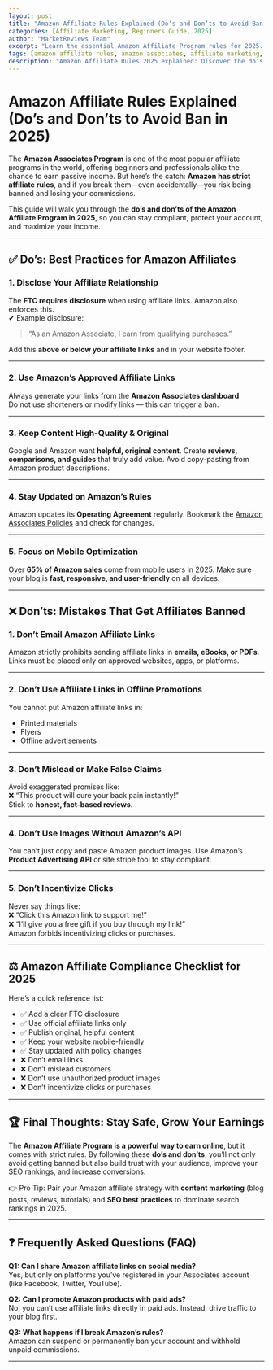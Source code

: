 ```yaml
---
layout: post
title: "Amazon Affiliate Rules Explained (Do’s and Don’ts to Avoid Ban in 2025)"
categories: [Affiliate Marketing, Beginners Guide, 2025]
author: "MarketReviews Team"
excerpt: "Learn the essential Amazon Affiliate Program rules for 2025. Discover the top do’s and don’ts to avoid getting banned and maximize your earnings with Amazon Associates."
tags: [amazon affiliate rules, amazon associates, affiliate marketing, amazon ban, affiliate compliance, 2025]
description: "Amazon Affiliate Rules 2025 explained: Discover the do’s and don’ts of the Amazon Associates Program to avoid getting banned and maximize your affiliate income."
---
```


# Amazon Affiliate Rules Explained (Do’s and Don’ts to Avoid Ban in 2025)

The **Amazon Associates Program** is one of the most popular affiliate programs in the world, offering beginners and professionals alike the chance to earn passive income. But here’s the catch: **Amazon has strict affiliate rules**, and if you break them—even accidentally—you risk being banned and losing your commissions.

This guide will walk you through the **do’s and don’ts of the Amazon Affiliate Program in 2025**, so you can stay compliant, protect your account, and maximize your income.

---

## ✅ Do’s: Best Practices for Amazon Affiliates

### 1. Disclose Your Affiliate Relationship
The **FTC requires disclosure** when using affiliate links. Amazon also enforces this.  
✔ Example disclosure:  
> “As an Amazon Associate, I earn from qualifying purchases.”

Add this **above or below your affiliate links** and in your website footer.

---

### 2. Use Amazon’s Approved Affiliate Links
Always generate your links from the **Amazon Associates dashboard**.  
Do not use shorteners or modify links — this can trigger a ban.

---

### 3. Keep Content High-Quality & Original
Google and Amazon want **helpful, original content**. Create **reviews, comparisons, and guides** that truly add value. Avoid copy-pasting from Amazon product descriptions.

---

### 4. Stay Updated on Amazon’s Rules
Amazon updates its **Operating Agreement** regularly. Bookmark the [Amazon Associates Policies](https://affiliate-program.amazon.com/help/operating/agreement) and check for changes.

---

### 5. Focus on Mobile Optimization
Over **65% of Amazon sales** come from mobile users in 2025. Make sure your blog is **fast, responsive, and user-friendly** on all devices.

---

## ❌ Don’ts: Mistakes That Get Affiliates Banned

### 1. Don’t Email Amazon Affiliate Links
Amazon strictly prohibits sending affiliate links in **emails, eBooks, or PDFs**. Links must be placed only on approved websites, apps, or platforms.

---

### 2. Don’t Use Affiliate Links in Offline Promotions
You cannot put Amazon affiliate links in:  
- Printed materials  
- Flyers  
- Offline advertisements  

---

### 3. Don’t Mislead or Make False Claims
Avoid exaggerated promises like:  
❌ “This product will cure your back pain instantly!”  
Stick to **honest, fact-based reviews**.

---

### 4. Don’t Use Images Without Amazon’s API
You can’t just copy and paste Amazon product images. Use Amazon’s **Product Advertising API** or site stripe tool to stay compliant.

---

### 5. Don’t Incentivize Clicks
Never say things like:  
❌ “Click this Amazon link to support me!”  
❌ “I’ll give you a free gift if you buy through my link!”  
Amazon forbids incentivizing clicks or purchases.

---

## ⚖️ Amazon Affiliate Compliance Checklist for 2025
Here’s a quick reference list:

- ✅ Add a clear FTC disclosure  
- ✅ Use official affiliate links only  
- ✅ Publish original, helpful content  
- ✅ Keep your website mobile-friendly  
- ✅ Stay updated with policy changes  
- ❌ Don’t email links  
- ❌ Don’t mislead customers  
- ❌ Don’t use unauthorized product images  
- ❌ Don’t incentivize clicks or purchases  

---

## 🏆 Final Thoughts: Stay Safe, Grow Your Earnings
The **Amazon Affiliate Program is a powerful way to earn online**, but it comes with strict rules. By following these **do’s and don’ts**, you’ll not only avoid getting banned but also build trust with your audience, improve your SEO rankings, and increase conversions.

👉 Pro Tip: Pair your Amazon affiliate strategy with **content marketing** (blog posts, reviews, tutorials) and **SEO best practices** to dominate search rankings in 2025.

---

## ❓ Frequently Asked Questions (FAQ)

**Q1: Can I share Amazon affiliate links on social media?**  
Yes, but only on platforms you’ve registered in your Associates account (like Facebook, Twitter, YouTube).

**Q2: Can I promote Amazon products with paid ads?**  
No, you can’t use affiliate links directly in paid ads. Instead, drive traffic to your blog first.

**Q3: What happens if I break Amazon’s rules?**  
Amazon can suspend or permanently ban your account and withhold unpaid commissions.

---


